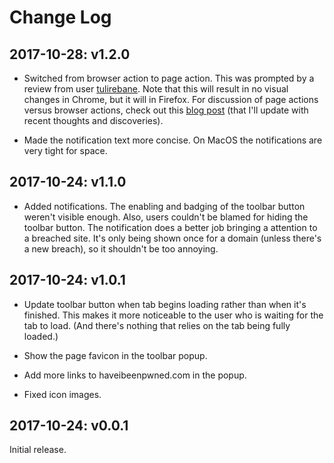 Change Log
==========

2017-10-28: v1.2.0
------------------

* Switched from browser action to page action. This was prompted by a review from user [tulirebane](https://addons.mozilla.org/en-US/firefox/addon/breached/reviews/940746/). Note that this will result in no visual changes in Chrome, but it will in Firefox. For discussion of page actions versus browser actions, check out this [blog post](http://crypti.cc/blog/2013/03/24/pageaction-interaction) (that I'll update with recent thoughts and discoveries).

* Made the notification text more concise. On MacOS the notifications are very tight for space.


2017-10-24: v1.1.0
------------------

* Added notifications. The enabling and badging of the toolbar button weren't visible enough. Also, users couldn't be blamed for hiding the toolbar button. The notification does a better job bringing a attention to a breached site. It's only being shown once for a domain (unless there's a new breach), so it shouldn't be too annoying.


2017-10-24: v1.0.1
------------------

* Update toolbar button when tab begins loading rather than when it's finished. This makes it more noticeable to the user who is waiting for the tab to load. (And there's nothing that relies on the tab being fully loaded.)

* Show the page favicon in the toolbar popup.

* Add more links to haveibeenpwned.com in the popup.

* Fixed icon images.


2017-10-24: v0.0.1
------------------

Initial release.
